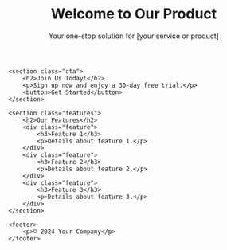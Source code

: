 <!DOCTYPE html>
<html lang="en">
<head>
    <meta charset="UTF-8">
    <meta name="viewport" content="width=device-width, initial-scale=1.0">
    <title>Landing Page</title>
    <link rel="stylesheet" href="styles.css">
</head>
<body>
    <header>
        <h1>Welcome to Our Product</h1>
        <p>Your one-stop solution for [your service or product]</p>
    </header>
    
    <section class="cta">
        <h2>Join Us Today!</h2>
        <p>Sign up now and enjoy a 30-day free trial.</p>
        <button>Get Started</button>
    </section>

    <section class="features">
        <h2>Our Features</h2>
        <div class="feature">
            <h3>Feature 1</h3>
            <p>Details about feature 1.</p>
        </div>
        <div class="feature">
            <h3>Feature 2</h3>
            <p>Details about feature 2.</p>
        </div>
        <div class="feature">
            <h3>Feature 3</h3>
            <p>Details about feature 3.</p>
        </div>
    </section>

    <footer>
        <p>© 2024 Your Company</p>
    </footer>
</body>
</html>
